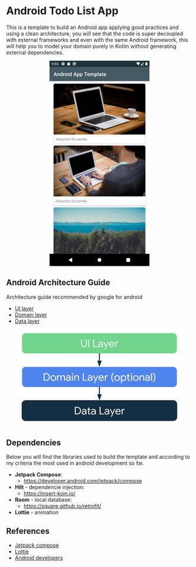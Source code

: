 # Android Todo List App

This is a template to build an Android app applying good practices and using a clean architecture, you will see that the code is super decoupled with external frameworks and even with the same Android framework, this will help you to model your domain purely in Kotlin without generating external dependencies.

<p align="center">
  <img src="https://github.com/santimattius/android-architecture-guide/blob/master/screenshoot/android-clean-arch-capture.png?raw=true" alt="App Capture"/>
</p>

## Android Architecture Guide
Architecture guide recommended by google for android
- [UI layer](https://developer.android.com/jetpack/guide/ui-layer)
- [Domain layer](https://developer.android.com/jetpack/guide/domain-layer)
- [Data layer](https://developer.android.com/jetpack/guide/data-layer)

<p align="center">
  <img width="450" src="https://github.com/santimattius/android-architecture-guide/blob/master/screenshoot/android-architecture-guide.png?raw=true" alt="architecture layers"/>
</p>

## Dependencies

Below you will find the libraries used to build the template and according to my criteria the most used in android development so far.

- **Jetpack Compose**:
  - https://developer.android.com/jetpack/compose
- **Hilt** - dependencie injection: 
  - https://insert-koin.io/
- **Room** - local database: 
  - https://square.github.io/retrofit/
- **Lottie** - animation

## References

 - [Jetpack compose]()
 - [Lottie]()
 - [Android developers](https://developer.android.com/)
